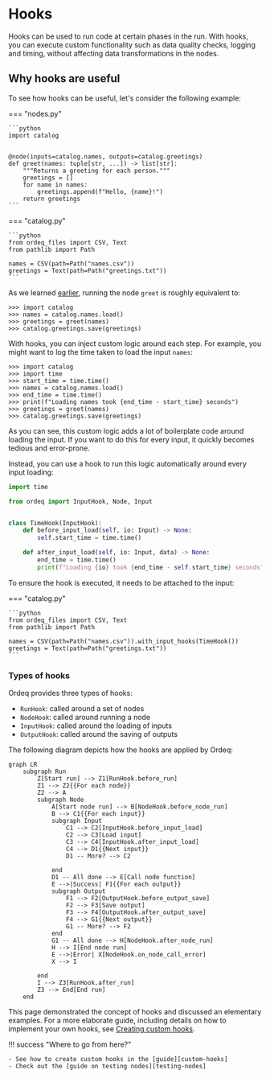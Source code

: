 # Hooks

Hooks can be used to run code at certain phases in the run.
With hooks, you can execute custom functionality such as data quality checks, logging and timing, without affecting data transformations in the nodes.

## Why hooks are useful

To see how hooks can be useful, let's consider the following example:

=== "nodes.py"

    ```python
    import catalog


    @node(inputs=catalog.names, outputs=catalog.greetings)
    def greet(names: tuple[str, ...]) -> list[str]:
        """Returns a greeting for each person."""
        greetings = []
        for name in names:
            greetings.append(f"Hello, {name}!")
        return greetings
    ```

=== "catalog.py"

    ```python
    from ordeq_files import CSV, Text
    from pathlib import Path

    names = CSV(path=Path("names.csv"))
    greetings = Text(path=Path("greetings.txt"))
    ```

As we learned [earlier][running-a-node], running the node `greet` is roughly equivalent to:

```pycon
>>> import catalog
>>> names = catalog.names.load()
>>> greetings = greet(names)
>>> catalog.greetings.save(greetings)
```

With hooks, you can inject custom logic around each step.
For example, you might want to log the time taken to load the input `names`:

```pycon hl_lines="2 3 5 6"
>>> import catalog
>>> import time
>>> start_time = time.time()
>>> names = catalog.names.load()
>>> end_time = time.time()
>>> print(f"Loading names took {end_time - start_time} seconds")
>>> greetings = greet(names)
>>> catalog.greetings.save(greetings)
```

As you can see, this custom logic adds a lot of boilerplate code around loading the input.
If you want to do this for every input, it quickly becomes tedious and error-prone.

Instead, you can use a hook to run this logic automatically around every input loading:

```python
import time

from ordeq import InputHook, Node, Input


class TimeHook(InputHook):
    def before_input_load(self, io: Input) -> None:
        self.start_time = time.time()

    def after_input_load(self, io: Input, data) -> None:
        end_time = time.time()
        print(f"Loading {io} took {end_time - self.start_time} seconds")
```

To ensure the hook is executed, it needs to be attached to the input:

=== "catalog.py"

    ```python
    from ordeq_files import CSV, Text
    from pathlib import Path

    names = CSV(path=Path("names.csv")).with_input_hooks(TimeHook())
    greetings = Text(path=Path("greetings.txt"))
    ```

### Types of hooks

Ordeq provides three types of hooks:

- `RunHook`: called around a set of nodes
- `NodeHook`: called around running a node
- `InputHook`: called around the loading of inputs
- `OutputHook`: called around the saving of outputs

The following diagram depicts how the hooks are applied by Ordeq:

```mermaid
graph LR
    subgraph Run
        Z[Start run] --> Z1[RunHook.before_run]
        Z1 --> Z2{{For each node}}
        Z2 --> A
        subgraph Node
            A[Start node run] --> B[NodeHook.before_node_run]
            B --> C1{{For each input}}
            subgraph Input
                C1 --> C2[InputHook.before_input_load]
                C2 --> C3[Load input]
                C3 --> C4[InputHook.after_input_load]
                C4 --> D1{{Next input}}
                D1 -- More? --> C2

            end
            D1 -- All done --> E[Call node function]
            E -->|Success| F1{{For each output}}
            subgraph Output
                F1 --> F2[OutputHook.before_output_save]
                F2 --> F3[Save output]
                F3 --> F4[OutputHook.after_output_save]
                F4 --> G1{{Next output}}
                G1 -- More? --> F2
            end
            G1 -- All done --> H[NodeHook.after_node_run]
            H --> I[End node run]
            E -->|Error| X[NodeHook.on_node_call_error]
            X --> I

        end
        I --> Z3[RunHook.after_run]
        Z3 --> End[End run]
    end
```

This page demonstrated the concept of hooks and discussed an elementary examples.
For a more elaborate guide, including details on how to implement your own hooks, see [Creating custom hooks][custom-hooks].

!!! success "Where to go from here?"

    - See how to create custom hooks in the [guide][custom-hooks]
    - Check out the [guide on testing nodes][testing-nodes]

[custom-hooks]: ../../guides/custom_hooks.md
[running-a-node]: nodes.md#running-a-node
[testing-nodes]: ../../guides/testing_nodes.md
